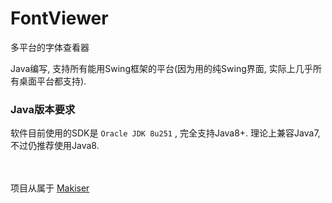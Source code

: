 # FontViewer
多平台的字体查看器

Java编写, 支持所有能用Swing框架的平台(因为用的纯Swing界面, 实际上几乎所有桌面平台都支持).

### Java版本要求

软件目前使用的SDK是 `Oracle JDK 8u251` , 完全支持Java8+. 理论上兼容Java7, 不过仍推荐使用Java8.

</br></br>
项目从属于 [Makiser](https://gitee.com/mksr)
